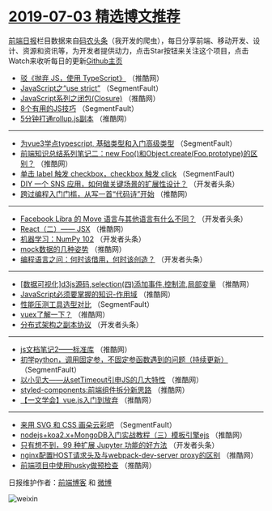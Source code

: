 # [2019-07-03 精选博文推荐](http://hao.caibaojian.com/date/2019/07/03)

[前端日报](http://caibaojian.com/c/news)栏目数据来自[码农头条](http://hao.caibaojian.com/)（我开发的爬虫），每日分享前端、移动开发、设计、资源和资讯等，为开发者提供动力，点击Star按钮来关注这个项目，点击Watch来收听每日的更新[Github主页](https://github.com/kujian/frontendDaily)
* [驳《抛弃 JS，使用 TypeScript》](http://hao.caibaojian.com/117187.html) （推酷网）
* [JavaScript之“use strict”](http://hao.caibaojian.com/117086.html) （SegmentFault）
* [JavaScript系列之闭包(Closure)](http://hao.caibaojian.com/117158.html) （推酷网）
* [8个有用的JS技巧](http://hao.caibaojian.com/117076.html) （SegmentFault）
* [5分钟打通rollup.js副本](http://hao.caibaojian.com/117176.html) （推酷网）

***
* [为vue3学点typescript, 基础类型和入门高级类型](http://hao.caibaojian.com/117087.html) （SegmentFault）
* [前端知识总结系列笔记二：new Foo()和Object.create(Foo.prototype)的区别？](http://hao.caibaojian.com/117195.html) （推酷网）
* [单击 label 触发 checkbox，checkbox 触发 click](http://hao.caibaojian.com/117090.html) （SegmentFault）
* [DIY 一个 SNS 应用，如何做关键场景的扩展性设计？](http://hao.caibaojian.com/117149.html) （开发者头条）
* [跨过编程入门门槛，从写一首“代码诗”开始](http://hao.caibaojian.com/117186.html) （推酷网）

***
* [Facebook Libra 的 Move 语言与其他语言有什么不同？](http://hao.caibaojian.com/117150.html) （开发者头条）
* [React（二）—— JSX](http://hao.caibaojian.com/117170.html) （推酷网）
* [机器学习：NumPy 102](http://hao.caibaojian.com/117154.html) （开发者头条）
* [mock数据的几种姿势](http://hao.caibaojian.com/117171.html) （推酷网）
* [编程语言之问：何时该借用，何时该创造？](http://hao.caibaojian.com/117155.html) （开发者头条）

***
* [[数据可视化]d3js源码,selection(四)添加事件,控制流,局部变量](http://hao.caibaojian.com/117175.html) （推酷网）
* [JavaScript必须要掌握的知识-作用域](http://hao.caibaojian.com/117159.html) （推酷网）
* [性能压测工具选型对比](http://hao.caibaojian.com/117088.html) （SegmentFault）
* [vuex了解一下？](http://hao.caibaojian.com/117194.html) （推酷网）
* [分布式架构之副本协议](http://hao.caibaojian.com/117103.html) （开发者头条）

***
* [js文档笔记2——标准库](http://hao.caibaojian.com/117161.html) （推酷网）
* [初学python，调用固定参，不固定参函数遇到的问题（持续更新）](http://hao.caibaojian.com/117089.html) （SegmentFault）
* [以小见大——从setTimeout引申JS的几大特性](http://hao.caibaojian.com/117181.html) （推酷网）
* [styled-components:前端组件拆分新思路](http://hao.caibaojian.com/117182.html) （推酷网）
* [【一文学会】vue.js入门到放弃](http://hao.caibaojian.com/117166.html) （推酷网）

***
* [来用 SVG 和 CSS 画朵云彩吧](http://hao.caibaojian.com/117081.html) （SegmentFault）
* [nodejs+koa2.x+MongoDB入门实战教程（三）模板引擎ejs](http://hao.caibaojian.com/117184.html) （推酷网）
* [只有想不到，99 种扩展 Jupyter 功能的好方法](http://hao.caibaojian.com/117148.html) （开发者头条）
* [nginx配置HOST请求头及与webpack-dev-server proxy的区别](http://hao.caibaojian.com/117168.html) （推酷网）
* [前端项目中使用husky做预检查](http://hao.caibaojian.com/117185.html) （推酷网）

日报维护作者：[前端博客](http://caibaojian.com/) 和 [微博](http://caibaojian.com/go/weibo)

![weixin](https://user-images.githubusercontent.com/3055447/38468989-651132ac-3b80-11e8-8e6b-15122322a9d7.png)